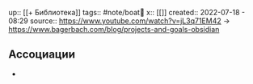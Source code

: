 up:: [[+ Библиотека]]
tags:: #note/boat🚤
x:: [[]]
created:: 2022-07-18 - 08:29
source:: https://www.youtube.com/watch?v=jL3q71EM42 -> https://www.bagerbach.com/blog/projects-and-goals-obsidian


## Ассоциации
- 
